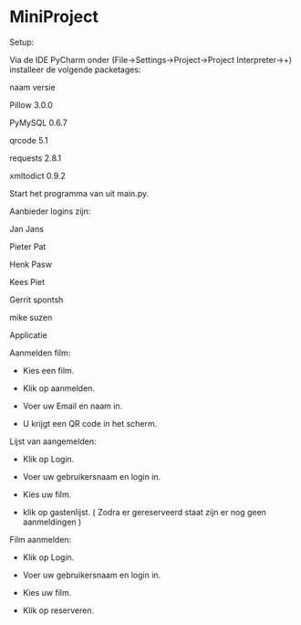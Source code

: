 # MiniProject

Setup:

Via de IDE PyCharm onder (File->Settings->Project->Project Interpreter->+) installeer de volgende packetages:

naam            versie

Pillow          3.0.0

PyMySQL         0.6.7

qrcode          5.1

requests        2.8.1

xmltodict       0.9.2


Start het programma van uit main.py.

Aanbieder logins zijn:

Jan
Jans

Pieter
Pat

Henk
Pasw

Kees
Piet

Gerrit
spontsh

mike
suzen


Applicatie

Aanmelden film:

- Kies een film.

- Klik op aanmelden.

- Voer uw Email en naam in.

- U krijgt een QR code in het scherm.

Lijst van aangemelden:

- Klik op Login.

- Voer uw gebruikersnaam en login in.

- Kies uw film.

- klik op gastenlijst. ( Zodra er gereserveerd staat zijn er nog geen aanmeldingen )

Film aanmelden:

- Klik op Login.

- Voer uw gebruikersnaam en login in.

- Kies uw film.

- Klik op reserveren.
